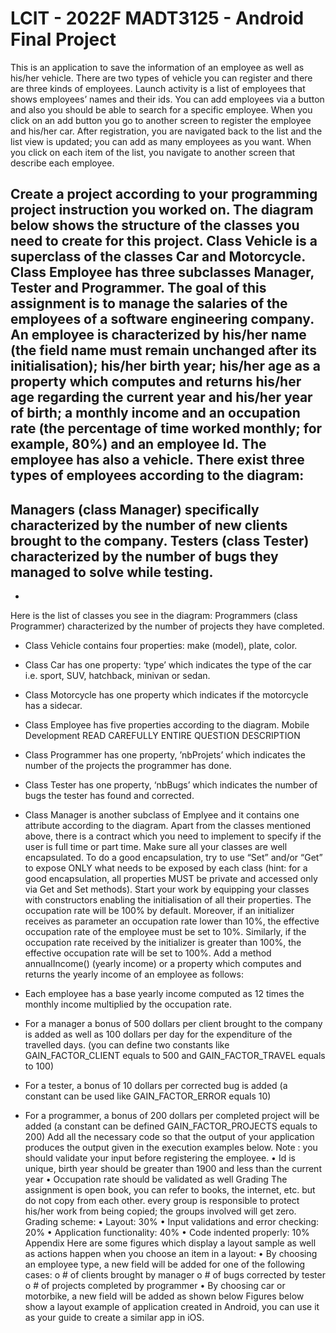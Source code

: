 
# LCIT - 2022F MADT3125 - Android Final Project

This is an application to save the information of an employee as well as his/her vehicle. There are two types of vehicle you can register and there are three kinds of employees.
Launch activity is a list of employees that shows employees’ names and their ids. You can add employees via a button and also you should be able to search for a specific employee. When you click on an add button you go to another screen to register the employee and his/her car. After registration, you are navigated back to the list and the list view is updated; you can add as many employees as you want. When you click on each item of the list, you navigate to another screen that describe each employee.

Create a project according to your programming project instruction you worked on. The diagram below shows the structure of the classes you need to create for this project.
Class Vehicle is a superclass of the classes Car and Motorcycle. Class Employee has three subclasses Manager, Tester and Programmer.
The goal of this assignment is to manage the salaries of the employees of a software engineering company. An employee is characterized by his/her name (the field name must remain unchanged after its initialisation); his/her birth year; his/her age as a property which computes and returns his/her age regarding the current year and his/her year of birth; a monthly income and an occupation rate (the percentage of time worked monthly; for example, 80%) and an employee Id. The employee has also a vehicle. There exist three types of employees according to the diagram:
-
Managers (class Manager) specifically characterized by the number of new clients brought to the company.
Testers (class Tester) characterized by the number of bugs they managed to solve while testing.
-
-
Here is the list of classes you see in the diagram:
Programmers (class Programmer) characterized by the number of projects they have completed.
- Class Vehicle contains four properties: make (model), plate, color.
- Class Car has one property: ‘type’ which indicates the type of the car i.e. sport, SUV, hatchback,
minivan or sedan.
- Class Motorcycle has one property which indicates if the motorcycle has a sidecar.
- Class Employee has five properties according to the diagram.
Mobile Development
 READ CAREFULLY ENTIRE QUESTION DESCRIPTION
- Class Programmer has one property, ’nbProjets’ which indicates the number of the projects the programmer has done.
- Class Tester has one property, ‘nbBugs’ which indicates the number of bugs the tester has found and corrected.
- Class Manager is another subclass of Emplyee and it contains one attribute according to the diagram.
Apart from the classes mentioned above, there is a contract which you need to implement to specify if the user is full time or part time.
Make sure all your classes are well encapsulated. To do a good encapsulation, try to use “Set” and/or “Get” to expose ONLY what needs to be exposed by each class (hint: for a good encapsulation, all properties MUST be private and accessed only via Get and Set methods).
Start your work by equipping your classes with constructors enabling the initialisation of all their properties. The occupation rate will be 100% by default. Moreover, if an initializer receives as parameter an occupation rate lower than 10%, the effective occupation rate of the employee must be set to 10%. Similarly, if the occupation rate received by the initializer is greater than 100%, the effective occupation rate will be set to 100%.
Add a method annualIncome() (yearly income) or a property which computes and returns the yearly income of an employee as follows:
- Each employee has a base yearly income computed as 12 times the monthly income multiplied by the occupation rate.
- For a manager a bonus of 500 dollars per client brought to the company is added as well as 100 dollars per day for the expenditure of the travelled days. (you can define two constants like GAIN_FACTOR_CLIENT equals to 500 and GAIN_FACTOR_TRAVEL equals to 100)
- For a tester, a bonus of 10 dollars per corrected bug is added (a constant can be used like GAIN_FACTOR_ERROR equals 10)

- For a programmer, a bonus of 200 dollars per completed project will be added (a constant can be defined GAIN_FACTOR_PROJECTS equals to 200)
Add all the necessary code so that the output of your application produces the output given in the execution examples below.
Note : you should validate your input before registering the employee.
• Id is unique, birth year should be greater than 1900 and less than the current year
• Occupation rate should be validated as well
Grading
The assignment is open book, you can refer to books, the internet, etc. but do not copy from each other. every group is responsible to protect his/her work from being copied; the groups involved will get zero.
Grading scheme:
• Layout: 30%
• Input validations and error checking: 20%
• Application functionality: 40%
• Code indented properly: 10%
Appendix
Here are some figures which display a layout sample as well as actions happen when you choose an item in a layout:
• By choosing an employee type, a new field will be added for one of the following cases: o # of clients brought by manager
o # of bugs corrected by tester
o # of projects completed by programmer
• By choosing car or motorbike, a new field will be added as shown below
Figures below show a layout example of application created in Android, you can use it as your guide to create a similar app in iOS.
